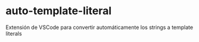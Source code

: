 # auto-template-literal

Extensión de VSCode para convertir automáticamente los strings a template literals
